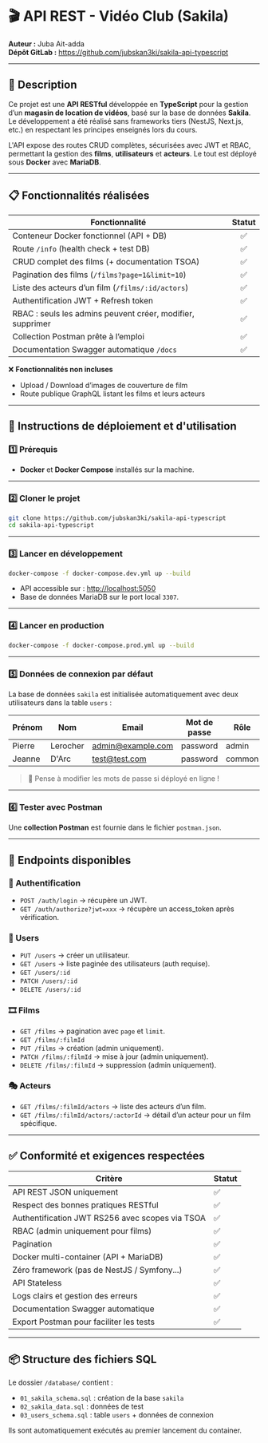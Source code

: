 # 🎬 API REST - Vidéo Club (Sakila)

**Auteur :** Juba Ait-adda  
**Dépôt GitLab :** https://github.com/jubskan3ki/sakila-api-typescript

---

## 📝 Description

Ce projet est une **API RESTful** développée en **TypeScript** pour la gestion d’un **magasin de location de vidéos**, basé sur la base de données **Sakila**.  
Le développement a été réalisé sans frameworks tiers (NestJS, Next.js, etc.) en respectant les principes enseignés lors du cours.

L'API expose des routes CRUD complètes, sécurisées avec JWT et RBAC, permettant la gestion des **films**, **utilisateurs** et **acteurs**. Le tout est déployé sous **Docker** avec **MariaDB**.

---

## 📋 Fonctionnalités réalisées

| Fonctionnalité                                             | Statut |
| ---------------------------------------------------------- | :----: |
| Conteneur Docker fonctionnel (API + DB)                    |   ✅   |
| Route `/info` (health check + test DB)                     |   ✅   |
| CRUD complet des films (+ documentation TSOA)              |   ✅   |
| Pagination des films (`/films?page=1&limit=10`)            |   ✅   |
| Liste des acteurs d’un film (`/films/:id/actors`)          |   ✅   |
| Authentification JWT + Refresh token                       |   ✅   |
| RBAC : seuls les admins peuvent créer, modifier, supprimer |   ✅   |
| Collection Postman prête à l’emploi                        |   ✅   |
| Documentation Swagger automatique `/docs`                  |   ✅   |

❌ **Fonctionnalités non incluses**

- Upload / Download d’images de couverture de film
- Route publique GraphQL listant les films et leurs acteurs

---

## 🚀 Instructions de déploiement et d'utilisation

### 1️⃣ Prérequis

- **Docker** et **Docker Compose** installés sur la machine.

---

### 2️⃣ Cloner le projet

```bash
git clone https://github.com/jubskan3ki/sakila-api-typescript
cd sakila-api-typescript
```

---

### 3️⃣ Lancer en **développement**

```bash
docker-compose -f docker-compose.dev.yml up --build
```

- API accessible sur : [http://localhost:5050](http://localhost:5050)
- Base de données MariaDB sur le port local `3307`.

---

### 4️⃣ Lancer en **production**

```bash
docker-compose -f docker-compose.prod.yml up --build
```

---

### 5️⃣ Données de connexion par défaut

La base de données `sakila` est initialisée automatiquement avec deux utilisateurs dans la table `users` :

| Prénom | Nom      | Email             | Mot de passe | Rôle   |
| ------ | -------- | ----------------- | ------------ | ------ |
| Pierre | Lerocher | admin@example.com | password     | admin  |
| Jeanne | D'Arc    | test@test.com     | password     | common |

> 🔐 Pense à modifier les mots de passe si déployé en ligne !

---

### 6️⃣ Tester avec Postman

Une **collection Postman** est fournie dans le fichier `postman.json`.

---

## 📮 Endpoints disponibles

### 🔑 Authentification

- `POST /auth/login` → récupère un JWT.
- `GET /auth/authorize?jwt=xxx` → récupère un access_token après vérification.

### 👤 Users

- `PUT /users` → créer un utilisateur.
- `GET /users` → liste paginée des utilisateurs (auth requise).
- `GET /users/:id`
- `PATCH /users/:id`
- `DELETE /users/:id`

### 🎞️ Films

- `GET /films` → pagination avec `page` et `limit`.
- `GET /films/:filmId`
- `PUT /films` → création (admin uniquement).
- `PATCH /films/:filmId` → mise à jour (admin uniquement).
- `DELETE /films/:filmId` → suppression (admin uniquement).

### 🎭 Acteurs

- `GET /films/:filmId/actors` → liste des acteurs d’un film.
- `GET /films/:filmId/actors/:actorId` → détail d’un acteur pour un film spécifique.

---

## ✅ Conformité et exigences respectées

| Critère                                         | Statut |
| ----------------------------------------------- | ------ |
| API REST JSON uniquement                        | ✅     |
| Respect des bonnes pratiques RESTful            | ✅     |
| Authentification JWT RS256 avec scopes via TSOA | ✅     |
| RBAC (admin uniquement pour films)              | ✅     |
| Pagination                                      | ✅     |
| Docker multi-container (API + MariaDB)          | ✅     |
| Zéro framework (pas de NestJS / Symfony...)     | ✅     |
| API Stateless                                   | ✅     |
| Logs clairs et gestion des erreurs              | ✅     |
| Documentation Swagger automatique               | ✅     |
| Export Postman pour faciliter les tests         | ✅     |

---

## 📦 Structure des fichiers SQL

Le dossier `/database/` contient :

- `01_sakila_schema.sql` : création de la base `sakila`
- `02_sakila_data.sql` : données de test
- `03_users_schema.sql` : table `users` + données de connexion

Ils sont automatiquement exécutés au premier lancement du container.
